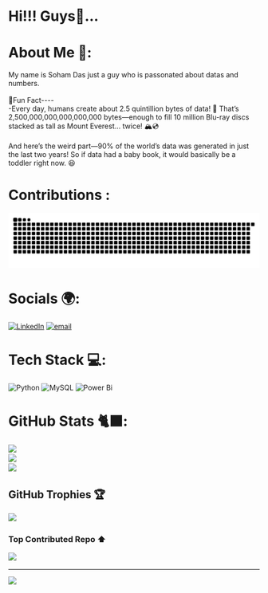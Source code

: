 # Hi!!! Guys👋...

# About Me 🙋:
My name is Soham Das just a guy who is passonated about datas and numbers.<br><br>🚀Fun Fact----<br>-Every day, humans create about 2.5 quintillion bytes of data! 🤯 That’s 2,500,000,000,000,000,000 bytes—enough to fill 10 million Blu-ray discs stacked as tall as Mount Everest… twice! 🏔️💿<br><br>And here’s the weird part—90% of the world’s data was generated in just the last two years! So if data had a baby book, it would basically be a toddler right now. 😆

 
 # Contributions :
<div align="center">
  
  ![snake gif](https://github.com/Soham090/Soham-Das/blob/output/github-snake-dark.svg)
  
</div>

# Socials 🌍:
[![LinkedIn](https://img.shields.io/badge/LinkedIn-%230077B5.svg?logo=linkedin&logoColor=white)](https://linkedin.com/in/https://www.linkedin.com/in/soham-das-m8008m/) [![email](https://img.shields.io/badge/Email-D14836?logo=gmail&logoColor=white)](mailto:sunthesoham02@gmail.com) 

# Tech Stack 💻:
![Python](https://img.shields.io/badge/python-3670A0?style=for-the-badge&logo=python&logoColor=ffdd54) ![MySQL](https://img.shields.io/badge/mysql-4479A1.svg?style=for-the-badge&logo=mysql&logoColor=white) ![Power Bi](https://img.shields.io/badge/power_bi-F2C811?style=for-the-badge&logo=powerbi&logoColor=black)
# GitHub Stats 🐈‍⬛:
![](https://github-readme-stats.vercel.app/api?username=Soham090&theme=highcontrast&hide_border=false&include_all_commits=true&count_private=false)<br/>
![](https://github-readme-streak-stats.herokuapp.com/?user=Soham090&theme=highcontrast&hide_border=false)<br/>
![](https://github-readme-stats.vercel.app/api/top-langs/?username=Soham090&theme=highcontrast&hide_border=false&include_all_commits=true&count_private=false&layout=compact)

##  GitHub Trophies 🏆 
![](https://github-profile-trophy.vercel.app/?username=Soham090&theme=gruvbox&no-frame=false&no-bg=false&margin-w=4)

###  Top Contributed Repo ⬆️ 
![](https://github-contributor-stats.vercel.app/api?username=Soham090&limit=5&theme=highcontrast&combine_all_yearly_contributions=true)


---

[![](https://visitcount.itsvg.in/api?id=Soham090&icon=0&color=7)](https://visitcount.itsvg.in)

<!-- Proudly created with GPRM ( https://gprm.itsvg.in ) -->













